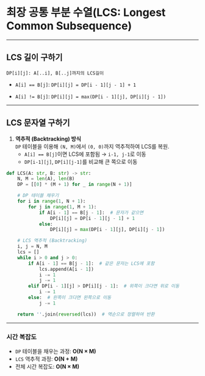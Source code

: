 # 최장 공통 부분 수열(LCS: Longest Common Subsequence)

---

## LCS 길이 구하기

`DP[i][j]: A[..i], B[..j]까지의 LCS길이`

- `A[i] == B[j]`: `DP[i][j] = DP[i - 1][j - 1] + 1`

- `A[i] != B[j]`: `DP[i][j] = max(DP[i - 1][j], DP[i][j - 1])`

---

## LCS 문자열 구하기

1. **역추적 (Backtracking) 방식**  
   `DP` 테이블을 이용해 `(N, M)`에서 `(0, 0)`까지 역추적하여 LCS를 복원.
   - `A[i] == B[j]`이면 LCS에 포함됨 → `i-1, j-1`로 이동  
   - `DP[i-1][j]`, `DP[i][j-1]`를 비교해 큰 쪽으로 이동  

```python
def LCS(A: str, B: str) -> str:
    N, M = len(A), len(B)
    DP = [[0] * (M + 1) for _ in range(N + 1)]

    # DP 테이블 채우기
    for i in range(1, N + 1):
        for j in range(1, M + 1):
            if A[i - 1] == B[j - 1]:  # 문자가 같으면
                DP[i][j] = DP[i - 1][j - 1] + 1
            else:
                DP[i][j] = max(DP[i - 1][j], DP[i][j - 1])

    # LCS 역추적 (Backtracking)
    i, j = N, M
    lcs = []
    while i > 0 and j > 0:
        if A[i - 1] == B[j - 1]:  # 같은 문자는 LCS에 포함
            lcs.append(A[i - 1])
            i -= 1
            j -= 1
        elif DP[i - 1][j] > DP[i][j - 1]:  # 위쪽이 크다면 위로 이동
            i -= 1
        else:  # 왼쪽이 크다면 왼쪽으로 이동
            j -= 1

    return ''.join(reversed(lcs))  # 역순으로 정렬하여 반환
```

---

### **시간 복잡도**

- `DP` 테이블을 채우는 과정: **O(N × M)**
- `LCS` 역추적 과정: **O(N + M)**
- 전체 시간 복잡도: **O(N × M)**

